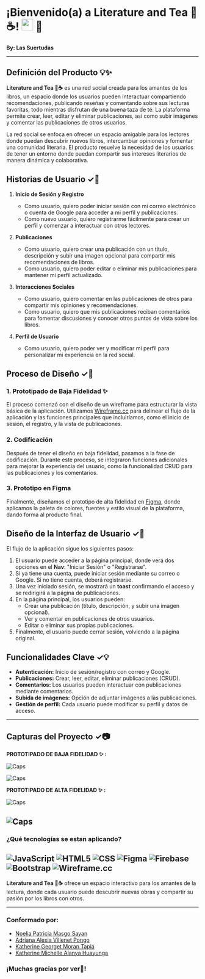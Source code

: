 <h1>¡Bienvenido(a) a Literature and Tea 📖☕! <img src="https://raw.githubusercontent.com/iampavangandhi/iampavangandhi/master/gifs/Hi.gif" width="30px"> 🚀</h1>

**By: Las Suertudas**

---

## Definición del Producto 💡✨

**Literature and Tea 📖☕** es una red social creada para los amantes de los libros, un espacio donde los usuarios pueden interactuar compartiendo recomendaciones, publicando reseñas y comentando sobre sus lecturas favoritas, todo mientras disfrutan de una buena taza de té. La plataforma permite crear, leer, editar y eliminar publicaciones, así como subir imágenes y comentar las publicaciones de otros usuarios.

La red social se enfoca en ofrecer un espacio amigable para los lectores donde puedan descubrir nuevos libros, intercambiar opiniones y fomentar una comunidad literaria. El producto resuelve la necesidad de los usuarios de tener un entorno donde puedan compartir sus intereses literarios de manera dinámica y colaborativa.

## Historias de Usuario ✓👤

1. **Inicio de Sesión y Registro**
    - Como usuario, quiero poder iniciar sesión con mi correo electrónico o cuenta de Google para acceder a mi perfil y publicaciones.
    - Como nuevo usuario, quiero registrarme fácilmente para crear un perfil y comenzar a interactuar con otros lectores.

2. **Publicaciones**
    - Como usuario, quiero crear una publicación con un título, descripción y subir una imagen opcional para compartir mis recomendaciones de libros.
    - Como usuario, quiero poder editar o eliminar mis publicaciones para mantener mi perfil actualizado.

3. **Interacciones Sociales**
    - Como usuario, quiero comentar en las publicaciones de otros para compartir mis opiniones y recomendaciones.
    - Como usuario, quiero que mis publicaciones reciban comentarios para fomentar discusiones y conocer otros puntos de vista sobre los libros.

4. **Perfil de Usuario**
    - Como usuario, quiero poder ver y modificar mi perfil para personalizar mi experiencia en la red social.

## Proceso de Diseño ✓🎨

### 1. Prototipado de Baja Fidelidad ✨
El proceso comenzó con el diseño de un wireframe para estructurar la vista básica de la aplicación. Utilizamos [Wireframe.cc](https://wireframe.cc/6OImuO) para delinear el flujo de la aplicación y las funciones principales que incluiríamos, como el inicio de sesión, el registro, y la vista de publicaciones.

### 2. Codificación
Después de tener el diseño en baja fidelidad, pasamos a la fase de codificación. Durante este proceso, se integraron funciones adicionales para mejorar la experiencia del usuario, como la funcionalidad CRUD para las publicaciones y los comentarios.

### 3. Prototipo en Figma
Finalmente, diseñamos el prototipo de alta fidelidad en [Figma](https://www.figma.com/design/dEXrBh4nxmhTvnnFvBvkNm/Proyecto-Unidad-IV-Las-Suertudas?node-id=64-2&t=Xvh4KSwuowSNY4au-1), donde aplicamos la paleta de colores, fuentes y estilo visual de la plataforma, dando forma al producto final.

## Diseño de la Interfaz de Usuario ✓👤

El flujo de la aplicación sigue los siguientes pasos:

1. El usuario puede acceder a la página principal, donde verá dos opciones en el **Nav**: "Iniciar Sesión" o "Registrarse".
2. Si ya tiene una cuenta, puede iniciar sesión mediante su correo o Google. Si no tiene cuenta, deberá registrarse.
3. Una vez iniciado sesión, se mostrará un **toast** confirmando el acceso y se redirigirá a la página de publicaciones.
4. En la página principal, los usuarios pueden:
    - Crear una publicación (título, descripción, y subir una imagen opcional).
    - Ver y comentar en publicaciones de otros usuarios.
    - Editar o eliminar sus propias publicaciones.
5. Finalmente, el usuario puede cerrar sesión, volviendo a la página original.

## Funcionalidades Clave ✓💡

- **Autenticación:** Inicio de sesión/registro con correo y Google.
- **Publicaciones:** Crear, leer, editar, eliminar publicaciones (CRUD).
- **Comentarios:** Los usuarios pueden interactuar con publicaciones mediante comentarios.
- **Subida de imágenes:** Opción de adjuntar imágenes a las publicaciones.
- **Gestión de perfil:** Cada usuario puede modificar su perfil y datos de acceso.

---
## Capturas del Proyecto ✓📷
**PROTOTIPADO DE BAJA FIDELIDAD ✨ :** 

![Caps](./assets/img/cap1.png "Cap1")

![Caps](./assets/img/cap2.png "Cap2")

**PROTOTIPADO DE ALTA FIDELIDAD ✨ :**

![Caps](./assets/img/cap3.png "Cap3")

![Caps](./assets/img/capx.png "Capx")
---
### ¿Qué tecnologías se estan aplicando?

![JavaScript](https://img.shields.io/badge/-JavaScript-333333?style=flat&logo=javascript)
![HTML5](https://img.shields.io/badge/-HTML5-333333?style=flat&logo=HTML5)
![CSS](https://img.shields.io/badge/-CSS-333333?style=flat&logo=CSS3&logoColor=1572B6)
![Figma](https://img.shields.io/badge/-Figma-333333?style=flat&logo=figma)
![Firebase](https://img.shields.io/badge/-Firebase-333333?style=flat&logo=firebase)
![Bootstrap](https://img.shields.io/badge/-Bootstrap-333333?style=flat&logo=bootstrap&logoColor=563D7C)
![Wireframe.cc](https://img.shields.io/badge/-Wireframe.cc-333333?style=flat&logo=wire)
---
**Literature and Tea 📖☕** ofrece un espacio interactivo para los amantes de la lectura, donde cada usuario puede descubrir nuevas obras y compartir su pasión por los libros con otros.

---
### Conformado por:
- [Noelia Patricia Masgo Sayan](https://github.com/NoeMasgoSayan)
- [Adriana Alexia Villenet Pongo](https://github.com/AAdriana07)
- [Katherine Georget Moran Tapia ](https://github.com/katheriw)
- [Katherine Michelle Alanya Huayunga](https://github.com/bymichelleah)

### ¡Muchas gracias por ver🤍!